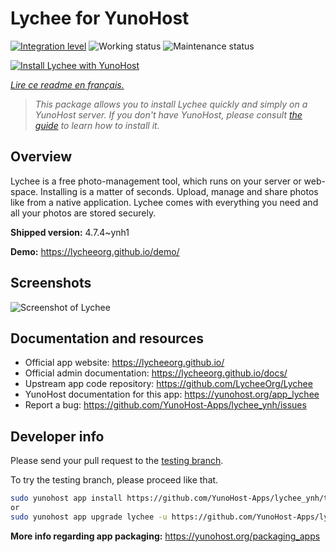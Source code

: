 <!--
N.B.: This README was automatically generated by https://github.com/YunoHost/apps/tree/master/tools/README-generator
It shall NOT be edited by hand.
-->

# Lychee for YunoHost

[![Integration level](https://dash.yunohost.org/integration/lychee.svg)](https://dash.yunohost.org/appci/app/lychee) ![Working status](https://ci-apps.yunohost.org/ci/badges/lychee.status.svg) ![Maintenance status](https://ci-apps.yunohost.org/ci/badges/lychee.maintain.svg)

[![Install Lychee with YunoHost](https://install-app.yunohost.org/install-with-yunohost.svg)](https://install-app.yunohost.org/?app=lychee)

*[Lire ce readme en français.](./README_fr.md)*

> *This package allows you to install Lychee quickly and simply on a YunoHost server.
If you don't have YunoHost, please consult [the guide](https://yunohost.org/#/install) to learn how to install it.*

## Overview

Lychee is a free photo-management tool, which runs on your server or web-space. Installing is a matter of seconds. Upload, manage and share photos like from a native application. Lychee comes with everything you need and all your photos are stored securely. 

**Shipped version:** 4.7.4~ynh1

**Demo:** https://lycheeorg.github.io/demo/

## Screenshots

![Screenshot of Lychee](./doc/screenshots/screenshot.jpg)

## Documentation and resources

* Official app website: <https://lycheeorg.github.io/>
* Official admin documentation: <https://lycheeorg.github.io/docs/>
* Upstream app code repository: <https://github.com/LycheeOrg/Lychee>
* YunoHost documentation for this app: <https://yunohost.org/app_lychee>
* Report a bug: <https://github.com/YunoHost-Apps/lychee_ynh/issues>

## Developer info

Please send your pull request to the [testing branch](https://github.com/YunoHost-Apps/lychee_ynh/tree/testing).

To try the testing branch, please proceed like that.

``` bash
sudo yunohost app install https://github.com/YunoHost-Apps/lychee_ynh/tree/testing --debug
or
sudo yunohost app upgrade lychee -u https://github.com/YunoHost-Apps/lychee_ynh/tree/testing --debug
```

**More info regarding app packaging:** <https://yunohost.org/packaging_apps>
